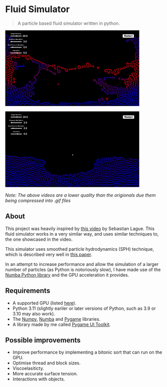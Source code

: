 # Fluid Simulator

> A particle based fluid simulator written in python.

![Normal fluid](./Images/normal.gif)

![Interacting with fluid](./Images/click.gif)

*Note: The above videos are a lower quality than the origionals due them being compressed into .gif files*

## About

This project was heavily inspired by [this video](https://www.youtube.com/watch?v=rSKMYc1CQHE) by Sebastian Lague.
This fluid simulator works in a very similar way, and uses similar techniques to, the one showcased in the video.

This simulator uses smoothed particle hydrodynamics (SPH) technique, which is described very well in [this paper](http://www.ligum.umontreal.ca/Clavet-2005-PVFS/pvfs.pdf).

In an attempt to increase performance and allow the simulation of a larger number of particles (as Python is notoriously slow), I have made use of the [Numba Python library](https://numba.pydata.org/) and the GPU acceleration it provides.

## Requirements

- A supported GPU (listed [here](https://numba.readthedocs.io/en/stable/cuda/overview.html#supported-gpus)).
- Python 3.11 (slightly eariler or later versions of Python, such as 3.9 or 3.10 may also work).
- The [Numpy](https://numpy.org/), [Numba](https://numba.pydata.org/) and [Pygame](https://www.pygame.org/news) libraries.
- A library made by me called [Pygame UI Toolkit](https://github.com/Ben-Edwards44/pygame-ui-toolkit).

## Possible improvements

- Improve performance by implementing a bitonic sort that can run on the GPU.
- Optimise thread and block sizes.
- Viscoelasiticty.
- More accurate surface tension.
- Interactions with objects.